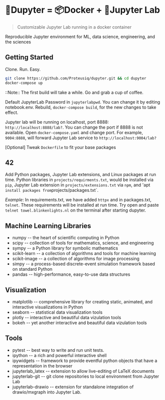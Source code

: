 # 🍺Dupyter = 📦Docker + 🧪Jupyter Lab
> Customizable Jupyter Lab running in a docker container

Reproducible Jupyter environment for ML, data science, engineering, and the sciences

## Getting Started
Clone. Run. Easy.
```bash
git clone https://github.com/Proteusiq/dupyter.git && cd dupyter
docker-compose up
```
::Note:: The first build will take a while. Go and grab a cup of coffee.

Default JupyterLab Password in `jupyterlabpwd`. You can change it by editing notebook.env. Rebuild, `docker-compose build`, for the new changes to take effect.

Jupyter lab will be running on localhost, port 8888: `http://localhost:8888/lab?`. You can change the port if 8888 is not
available. Open `docker-compose.yaml` and change port. For example, `9004:8888`, will forward Jupyter Lab service to `http://localhost:9004/lab?`

[Optional] Tweak `Dockerfile` to fit your base packages


## 42

Add Python packages, Jupyter Lab extensions, and Linux packages at run time. Python libraries in `projects/requirments.txt`, would be installed via `pip`, Jupyter Lab extension in `projects/extensions.txt` via `npm`, and 'apt ` install packages from `projects/packages.txt`.

_Example_: In requirements.txt, we have added `httpx` and in packages.txt, `telnet`. These requirements will be installed at run time. Try open and paste `telnet towel.blinkenlights.nl` on the terminal after starting dupyter. 

## Machine Learning Libraries
- numpy -- the heart of scientific computing in Python
- scipy -- collection of tools for mathematics, science, and engineering
- sympy -- a Python library for symbolic mathematics
- scikit-learn -- a collection of algorithms and tools for machine learning
- scikit-image -- a collection of algorithms for image processing
- simpy -- a process-based discrete-event simulation framework based on standard Python
- pandas -- high-performance, easy-to-use data structures

    
## Visualization 
- matplotlib -- comprehensive library for creating static, animated, and interactive visualizations in Python
- seaborn -- statistical data visualization tools
- plotly -- interactive and beautiful data vizulation tools
- bokeh -- yet another interactive and beautiful data vizulation tools


## Tools
- pytest -- best way to write and run unit tests.
- ipython -- a rich and powerful interactive shell 
- ipywidgets -- framework to provide eventful python objects that have a representation in the browser
- jupyterlab_latex -- extension to allow live-editing of LaTeX documents
- jupyterlab-git -- git clone repositories to local environment from Jupyter Lab
- jupyterlab-drawio -- extension for standalone integration of drawio/mxgraph into Jupyter Lab.
